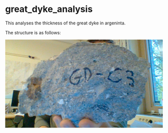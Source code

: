 # great_dyke_analysis

This analyses the thickness of the great dyke in argeninta.

The structure is as follows:

![Image of Stone](https://github.com/FrankGuldstrand/great_dyke_analysis/blob/master/shape_data/WIN_20191017_08_56_38_Pro.jpg)
